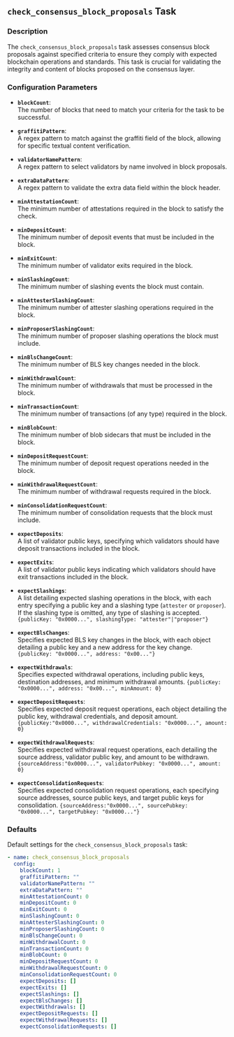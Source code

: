 ## `check_consensus_block_proposals` Task

### Description
The `check_consensus_block_proposals` task assesses consensus block proposals against specified criteria to ensure they comply with expected blockchain operations and standards. This task is crucial for validating the integrity and content of blocks proposed on the consensus layer.

### Configuration Parameters

- **`blockCount`**:\
  The number of blocks that need to match your criteria for the task to be successful.

- **`graffitiPattern`**:\
  A regex pattern to match against the graffiti field of the block, allowing for specific textual content verification.

- **`validatorNamePattern`**:\
  A regex pattern to select validators by name involved in block proposals.

- **`extraDataPattern`**:\
  A regex pattern to validate the extra data field within the block header.

- **`minAttestationCount`**:\
  The minimum number of attestations required in the block to satisfy the check.

- **`minDepositCount`**:\
  The minimum number of deposit events that must be included in the block.

- **`minExitCount`**:\
  The minimum number of validator exits required in the block.

- **`minSlashingCount`**:\
  The minimum number of slashing events the block must contain.

- **`minAttesterSlashingCount`**:\
  The minimum number of attester slashing operations required in the block.

- **`minProposerSlashingCount`**:\
  The minimum number of proposer slashing operations the block must include.

- **`minBlsChangeCount`**:\
  The minimum number of BLS key changes needed in the block.

- **`minWithdrawalCount`**:\
  The minimum number of withdrawals that must be processed in the block.

- **`minTransactionCount`**:\
  The minimum number of transactions (of any type) required in the block.

- **`minBlobCount`**:\
  The minimum number of blob sidecars that must be included in the block.

- **`minDepositRequestCount`**:\
  The minimum number of deposit request operations needed in the block.

- **`minWithdrawalRequestCount`**:\
  The minimum number of withdrawal requests required in the block.

- **`minConsolidationRequestCount`**:\
  The minimum number of consolidation requests that the block must include.

- **`expectDeposits`**:\
  A list of validator public keys, specifying which validators should have deposit transactions included in the block.

- **`expectExits`**:\
  A list of validator public keys indicating which validators should have exit transactions included in the block.

- **`expectSlashings`**:\
  A list detailing expected slashing operations in the block, with each entry specifying a public key and a slashing type (`attester` or `proposer`). If the slashing type is omitted, any type of slashing is accepted.
  `{publicKey: "0x0000...", slashingType: "attester"|"proposer"}`

- **`expectBlsChanges`**:\
  Specifies expected BLS key changes in the block, with each object detailing a public key and a new address for the key change.
  `{publicKey: "0x0000...", address: "0x00..."}`

- **`expectWithdrawals`**:\
  Specifies expected withdrawal operations, including public keys, destination addresses, and minimum withdrawal amounts.
  `{publicKey: "0x0000...", address: "0x00...", minAmount: 0}`

- **`expectDepositRequests`**:\
  Specifies expected deposit request operations, each object detailing the public key, withdrawal credentials, and deposit amount.
  `{publicKey:"0x0000...", withdrawalCredentials: "0x0000...", amount: 0}`

- **`expectWithdrawalRequests`**:\
  Specifies expected withdrawal request operations, each detailing the source address, validator public key, and amount to be withdrawn.
  `{sourceAddress:"0x0000...", validatorPubkey: "0x0000...", amount: 0}`

- **`expectConsolidationRequests`**:\
  Specifies expected consolidation request operations, each specifying source addresses, source public keys, and target public keys for consolidation.
  `{sourceAddress:"0x0000...", sourcePubkey: "0x0000...", targetPubkey: "0x0000..."}`

### Defaults

Default settings for the `check_consensus_block_proposals` task:

```yaml
- name: check_consensus_block_proposals
  config:
    blockCount: 1
    graffitiPattern: ""
    validatorNamePattern: ""
    extraDataPattern: ""
    minAttestationCount: 0
    minDepositCount: 0
    minExitCount: 0
    minSlashingCount: 0
    minAttesterSlashingCount: 0
    minProposerSlashingCount: 0
    minBlsChangeCount: 0
    minWithdrawalCount: 0
    minTransactionCount: 0
    minBlobCount: 0
    minDepositRequestCount: 0
    minWithdrawalRequestCount: 0
    minConsolidationRequestCount: 0
    expectDeposits: []
    expectExits: []
    expectSlashings: []
    expectBlsChanges: []
    expectWithdrawals: []
    expectDepositRequests: []
    expectWithdrawalRequests: []
    expectConsolidationRequests: []
```
